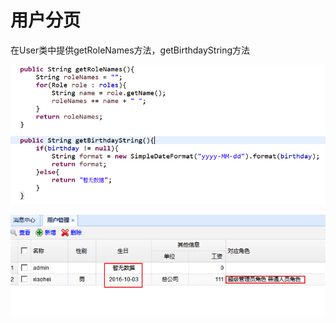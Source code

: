 # 用户分页

在User类中提供getRoleNames方法，getBirthdayString方法

![](../../../.gitbook/assets/image%20%28123%29.png)

![](../../../.gitbook/assets/image%20%2842%29.png)

